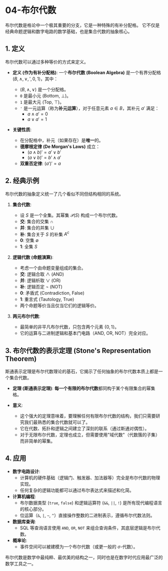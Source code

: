 # 04-布尔代数

布尔代数是格论中一个极其重要的分支，它是一种特殊的有补分配格。
它不仅是经典命题逻辑和数字电路的数学基础，也是集合代数的抽象核心。

## 1. 定义

布尔代数可以通过多种等价的方式来定义。

- **定义 (作为有补分配格)**:
    一个**布尔代数 (Boolean Algebra)** 是一个有界分配格 $(B, \land, \lor, ', 0, 1)$，其中：
  - $(B, \land, \lor)$ 是一个分配格。
  - `0` 是最小元 (Bottom, ⊥)。
  - `1` 是最大元 (Top, ⊤)。
  - `'` 是一元运算（称为**补元运算**），对于任意元素 $a \in B$，其补元 $a'$ 满足：
    - $a \land a' = 0$
    - $a \lor a' = 1$

- **关键性质**:
  - 在分配格中，补元（如果存在）是**唯一**的。
  - **德摩根定律 (De Morgan's Laws)** 成立：
    - $(a \land b)' = a' \lor b'$
    - $(a \lor b)' = b' \land a'$
  - **双重否定律**: $(a')' = a$

## 2. 经典示例

布尔代数的抽象定义统一了几个看似不同但结构相同的系统。

1. **集合代数**:
    - 设 $S$ 是一个全集。其幂集 $\mathcal{P}(S)$ 构成一个布尔代数。
    - **交**: 集合的交集 $\cap$
    - **并**: 集合的并集 $\cup$
    - **补**: 集合关于 $S$ 的补集 $A^c$
    - **0**: 空集 $\emptyset$
    - **1**: 全集 $S$

2. **逻辑代数 (命题演算)**:
    - 考虑一个由命题变量组成的集合。
    - **交**: 逻辑合取 $\land$ (AND)
    - **并**: 逻辑析取 $\lor$ (OR)
    - **补**: 逻辑否定 $\neg$ (NOT)
    - **0**: 矛盾式 (Contradiction, False)
    - **1**: 重言式 (Tautology, True)
    - 两个命题等价当且仅当它们的逻辑等价。

3. **两元布尔代数**:
    - 最简单的非平凡布尔代数，只包含两个元素 $\{0, 1\}$。
    - 它的运算与二进制逻辑和基本门电路（AND, OR, NOT）完全对应。

## 3. 布尔代数的表示定理 (Stone's Representation Theorem)

斯通表示定理是布尔代数理论的基石，它揭示了任何抽象的布尔代数本质上都是一个集合代数。

- **定理 (斯通表示定理)**:
    **每一个有限的布尔代数**都同构于某个有限集合的幂集格。

- **意义**:
  - 这个强大的定理意味着，要理解任何有限布尔代数的结构，我们只需要研究我们最熟悉的集合代数就可以了。
  - 它在代数、拓扑和逻辑之间建立了深刻的联系（通过斯通对偶性）。
  - 对于无限布尔代数，定理也成立，但需要使用"域代数"（代数簇的子集）而非简单的幂集。

## 4. 应用

- **数字电路设计**:
  - 计算机的硬件基础（逻辑门、触发器、加法器等）完全是布尔代数的物理实现。
  - 任何复杂的逻辑功能都可以通过布尔表达式来描述和化简。
- **计算机编程**:
  - 布尔数据类型 (`true`, `false`) 和逻辑运算符 (`&&`, `||`, `!`) 是所有现代编程语言的核心部分。
  - 位运算（`&`, `|`, `~`, `^`）直接操作整数的二进制表示，遵循布尔代数法则。
- **数据库查询**:
  - SQL 等查询语言使用 `AND`, `OR`, `NOT` 来组合查询条件，其底层逻辑是布尔代数。
- **概率论**:
  - 事件空间可以被建模为一个布尔代数（或更一般的 $\sigma$-代数）。

布尔代数是数学中最纯粹、最优美的结构之一，同时也是在数字时代应用最广泛的数学工具之一。
